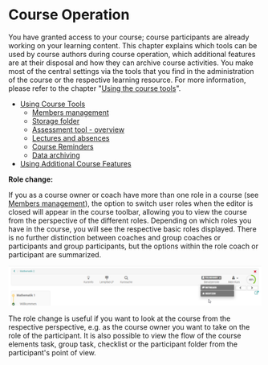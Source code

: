 # Course Operation

  

You have granted access to your course; course participants are already
working on your learning content. This chapter explains which tools can be
used by course authors during course operation, which additional features are
at their disposal and how they can archive course activities. You make most of
the central settings via the tools that you find in the administration of the
course or the respective learning resource. For more information, please refer
to the chapter "[Using the course tools](Using_Course_Tools.md)".

  * [Using Course Tools](Using_Course_Tools.md)
    * [Members management](Members_management.md)
    * [Storage folder](Storage_folder.md)
    * [Assessment tool - overview](Assessment_tool_-_overview.md)
    * [Lectures and absences](Lectures_and_absences.md)
    * [Course Reminders](Course_Reminders.md)
    * [Data archiving](Data_archiving.md)
  * [Using Additional Course Features](Using_Additional_Course_Features.md)

 **Role change:**

If you as a course owner or coach have more than one role in a course (see
[Members management](Members_management.md)), the option to switch user
roles when the editor is closed will appear in the course toolbar, allowing
you to view the course from the perspective of the different roles. Depending
on which roles you have in the course, you will see the respective basic roles
displayed. There is no further distinction between coaches and group coaches
or participants and group participants, but the options within the role coach
or participant are summarized.

![](assets/Rollenwechsel.png)

The role change is useful if you want to look at the course from the
respective perspective, e.g. as the course owner you want to take on the role
of the participant. It is also possible to view the flow of the course
elements task, group task, checklist or the participant folder from the
participant's point of view.

  

